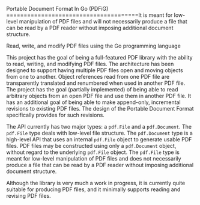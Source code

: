 Portable Document Format In Go (PDFiG)
======================================It is meant for low-level manipulation of PDF files and
will not necessarily produce a file that can be read by a PDF reader
without imposing additional document structure.

Read, write, and modify PDF files using the Go programming language

This project has the goal of being a full-featured PDF library with
the ability to read, writing, and modifying PDF files.  The
architecture has been designed to support having multiple PDF files
open and moving objects from one to another.  Object references read
from one PDF file are transparently translated and renumbered when
used in another PDF file.  The project has the goal (partially
implemented) of being able to read arbitrary objects from an open PDF
file and use them in another PDF file.  It has an additional goal of
being able to make append-only, incremental revisions to existing PDF
files.  The design of the Portable Document Format specifically
provides for such revisions.

The API currently has two major types: a `pdf.File` and a
`pdf.Document`.  The `pdf.File` type deals with low-level file
structure.  The `pdf.Document` type is a high-level API that uses an
internal `pdf.File` object to generate usable PDF files.  PDF files
may be constructed using only a `pdf.Document` object, without regard
to the underlying `pdf.File` object.  The `pdf.File` type is meant for
low-level manipulation of PDF files and does not necessarily produce a
file that can be read by a PDF reader without imposing additional
document structure.

Although the library is very much a work in progress, it is currently
quite suitable for producing PDF files, and it minimally supports
reading and revising PDF files.
